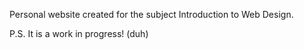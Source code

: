 Personal website created for the subject Introduction to Web Design.

P.S. It is a work in progress! (duh)
